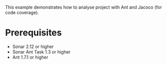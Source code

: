 This example demonstrates how to analyse project with Ant and Jacoco (for code coverage).

Prerequisites
=============

* Sonar 2.12 or higher
* Sonar Ant Task 1.3 or higher
* Ant 1.7.1 or higher

